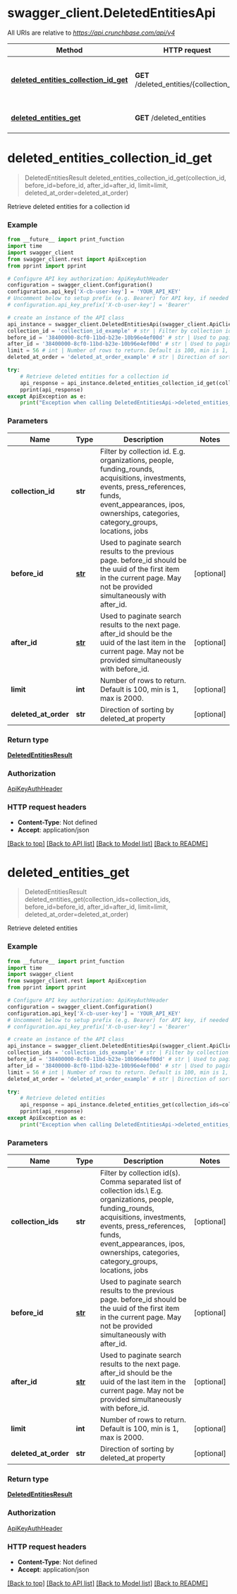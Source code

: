 # swagger_client.DeletedEntitiesApi

All URIs are relative to *https://api.crunchbase.com/api/v4*

Method | HTTP request | Description
------------- | ------------- | -------------
[**deleted_entities_collection_id_get**](DeletedEntitiesApi.md#deleted_entities_collection_id_get) | **GET** /deleted_entities/{collection_id} | Retrieve deleted entities for a collection id
[**deleted_entities_get**](DeletedEntitiesApi.md#deleted_entities_get) | **GET** /deleted_entities | Retrieve deleted entities

# **deleted_entities_collection_id_get**
> DeletedEntitiesResult deleted_entities_collection_id_get(collection_id, before_id=before_id, after_id=after_id, limit=limit, deleted_at_order=deleted_at_order)

Retrieve deleted entities for a collection id

### Example
```python
from __future__ import print_function
import time
import swagger_client
from swagger_client.rest import ApiException
from pprint import pprint

# Configure API key authorization: ApiKeyAuthHeader
configuration = swagger_client.Configuration()
configuration.api_key['X-cb-user-key'] = 'YOUR_API_KEY'
# Uncomment below to setup prefix (e.g. Bearer) for API key, if needed
# configuration.api_key_prefix['X-cb-user-key'] = 'Bearer'

# create an instance of the API class
api_instance = swagger_client.DeletedEntitiesApi(swagger_client.ApiClient(configuration))
collection_id = 'collection_id_example' # str | Filter by collection id. E.g. organizations, people, funding_rounds, acquisitions, investments, events, press_references, funds, event_appearances, ipos, ownerships, categories, category_groups, locations, jobs 
before_id = '38400000-8cf0-11bd-b23e-10b96e4ef00d' # str | Used to paginate search results to the previous page. before_id should be the uuid of the first item in the current page. May not be provided simultaneously with after_id.  (optional)
after_id = '38400000-8cf0-11bd-b23e-10b96e4ef00d' # str | Used to paginate search results to the next page. after_id should be the uuid of the last item in the current page. May not be provided simultaneously with before_id.  (optional)
limit = 56 # int | Number of rows to return. Default is 100, min is 1, max is 2000. (optional)
deleted_at_order = 'deleted_at_order_example' # str | Direction of sorting by deleted_at property (optional)

try:
    # Retrieve deleted entities for a collection id
    api_response = api_instance.deleted_entities_collection_id_get(collection_id, before_id=before_id, after_id=after_id, limit=limit, deleted_at_order=deleted_at_order)
    pprint(api_response)
except ApiException as e:
    print("Exception when calling DeletedEntitiesApi->deleted_entities_collection_id_get: %s\n" % e)
```

### Parameters

Name | Type | Description  | Notes
------------- | ------------- | ------------- | -------------
 **collection_id** | **str**| Filter by collection id. E.g. organizations, people, funding_rounds, acquisitions, investments, events, press_references, funds, event_appearances, ipos, ownerships, categories, category_groups, locations, jobs  | 
 **before_id** | [**str**](.md)| Used to paginate search results to the previous page. before_id should be the uuid of the first item in the current page. May not be provided simultaneously with after_id.  | [optional] 
 **after_id** | [**str**](.md)| Used to paginate search results to the next page. after_id should be the uuid of the last item in the current page. May not be provided simultaneously with before_id.  | [optional] 
 **limit** | **int**| Number of rows to return. Default is 100, min is 1, max is 2000. | [optional] 
 **deleted_at_order** | **str**| Direction of sorting by deleted_at property | [optional] 

### Return type

[**DeletedEntitiesResult**](DeletedEntitiesResult.md)

### Authorization

[ApiKeyAuthHeader](../README.md#ApiKeyAuthHeader)

### HTTP request headers

 - **Content-Type**: Not defined
 - **Accept**: application/json

[[Back to top]](#) [[Back to API list]](../README.md#documentation-for-api-endpoints) [[Back to Model list]](../README.md#documentation-for-models) [[Back to README]](../README.md)

# **deleted_entities_get**
> DeletedEntitiesResult deleted_entities_get(collection_ids=collection_ids, before_id=before_id, after_id=after_id, limit=limit, deleted_at_order=deleted_at_order)

Retrieve deleted entities

### Example
```python
from __future__ import print_function
import time
import swagger_client
from swagger_client.rest import ApiException
from pprint import pprint

# Configure API key authorization: ApiKeyAuthHeader
configuration = swagger_client.Configuration()
configuration.api_key['X-cb-user-key'] = 'YOUR_API_KEY'
# Uncomment below to setup prefix (e.g. Bearer) for API key, if needed
# configuration.api_key_prefix['X-cb-user-key'] = 'Bearer'

# create an instance of the API class
api_instance = swagger_client.DeletedEntitiesApi(swagger_client.ApiClient(configuration))
collection_ids = 'collection_ids_example' # str | Filter by collection id(s). Comma separated list of collection ids.\\ E.g. organizations, people, funding_rounds, acquisitions, investments, events, press_references, funds, event_appearances, ipos, ownerships, categories, category_groups, locations, jobs  (optional)
before_id = '38400000-8cf0-11bd-b23e-10b96e4ef00d' # str | Used to paginate search results to the previous page. before_id should be the uuid of the first item in the current page. May not be provided simultaneously with after_id.  (optional)
after_id = '38400000-8cf0-11bd-b23e-10b96e4ef00d' # str | Used to paginate search results to the next page. after_id should be the uuid of the last item in the current page. May not be provided simultaneously with before_id.  (optional)
limit = 56 # int | Number of rows to return. Default is 100, min is 1, max is 2000. (optional)
deleted_at_order = 'deleted_at_order_example' # str | Direction of sorting by deleted_at property (optional)

try:
    # Retrieve deleted entities
    api_response = api_instance.deleted_entities_get(collection_ids=collection_ids, before_id=before_id, after_id=after_id, limit=limit, deleted_at_order=deleted_at_order)
    pprint(api_response)
except ApiException as e:
    print("Exception when calling DeletedEntitiesApi->deleted_entities_get: %s\n" % e)
```

### Parameters

Name | Type | Description  | Notes
------------- | ------------- | ------------- | -------------
 **collection_ids** | **str**| Filter by collection id(s). Comma separated list of collection ids.\\ E.g. organizations, people, funding_rounds, acquisitions, investments, events, press_references, funds, event_appearances, ipos, ownerships, categories, category_groups, locations, jobs  | [optional] 
 **before_id** | [**str**](.md)| Used to paginate search results to the previous page. before_id should be the uuid of the first item in the current page. May not be provided simultaneously with after_id.  | [optional] 
 **after_id** | [**str**](.md)| Used to paginate search results to the next page. after_id should be the uuid of the last item in the current page. May not be provided simultaneously with before_id.  | [optional] 
 **limit** | **int**| Number of rows to return. Default is 100, min is 1, max is 2000. | [optional] 
 **deleted_at_order** | **str**| Direction of sorting by deleted_at property | [optional] 

### Return type

[**DeletedEntitiesResult**](DeletedEntitiesResult.md)

### Authorization

[ApiKeyAuthHeader](../README.md#ApiKeyAuthHeader)

### HTTP request headers

 - **Content-Type**: Not defined
 - **Accept**: application/json

[[Back to top]](#) [[Back to API list]](../README.md#documentation-for-api-endpoints) [[Back to Model list]](../README.md#documentation-for-models) [[Back to README]](../README.md)

